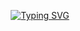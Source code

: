 <p align="center">
<a href="https://github.com/drkostas">
    <img src="https://readme-typing-svg.demolab.com?font=Georgia&size=18&duration=2000&pause=100&multiline=true&width=500&height=80&lines=Ankush+K.+Gupta;&#8594; Lead+Data+Scientist+%7C+ML+Engineer+%7C+Researcher;AI+%7C+Computer+Vision+%7C+Neuromorphic/Quantum+Computing" alt="Typing SVG" />
</a>
<br/>
